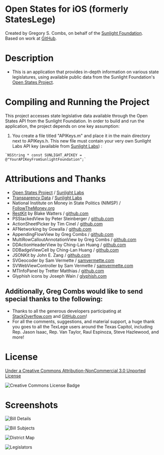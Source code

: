 Open States for iOS (formerly StatesLege)
=============
Created by Gregory S. Combs, on behalf of the [Sunlight Foundation](http://www.sunlightfoundation.com).  
Based on work at [GitHub](https://github.com/sunlightlabs/StatesLege).

Description
=============

- This is an application that provides in-depth information on various state legislatures, using available public data from the Sunlight Foundation's [Open States Project](http://openstates.org).

Compiling and Running the Project
=============
This project accesses state legislative data available through the Open States API from the Sunlight Foundation.   In order to build and run the application, the project depends on one key assumption:

  1. You create a file titled "APIKeys.m" and place it in the main directory next to APIKeys.h.  This new file must contain your very own Sunlight Labs API key (available from [Sunlight Labs](http://services.sunlightlabs.com/)) :

    `NSString * const SUNLIGHT_APIKEY = @"YourAPIKeyFromSunlightFoundation";`
  
Attributions and Thanks
=============
- [Open States Project](http://openstates.sunlightlabs.com) / [Sunlight Labs](http://sunlightlabs.com)  
- [Transparency Data](http://transparencydata.org) /  [Sunlight Labs](http://sunlightlabs.com)  
- National Institute on Money in State Politics (NIMSP) / [FollowTheMoney.org](http://www.followthemoney.org)  
- [RestKit](http://restkit.org) by Blake Watters / [github.com](https://github.com/RestKit/RestKit) 
- PSStackedView by Peter Steinberger / [github.com](https://github.com/steipete/PSStackedView)
- ActionSheetPicker by Tim Cinel / [github.com](https://github.com/TimCinel/ActionSheetPicker)
- AFNetworking by Gowalla / [github.com](https://github.com/AFNetworking/AFNetworking)
- AppendingFlowView by Greg Combs / [github.com](https://github.com/grgcombs/AppendingFlowView)  
- MultiRowCalloutAnnotationView by Greg Combs / [github.com](https://github.com/grgcombs/MultiRowCalloutAnnotationView)
- DDActionHeaderView by Ching-Lan Huang / [github.com](https://github.com/digdog/DDActionHeaderView)  
- DDBadgeViewCell by Ching-Lan Huang / [github.com](https://github.com/digdog/DDBadgeViewCell)
- JSONKit by John E. Zang / [github.com](http://github.com/johnezang/JSONKit)
- SVGeocoder by Sam Vermette / [samvermette.com](http://samvermette.com)  
- SVWebViewController by Sam Vermette / [samvermette.com](http://samvermette.com)  
- MTInfoPanel by Tretter Matthias / [github.com](https://github.com/myell0w/MTInfoPanel)  
- Glyphish icons by Joseph Wain / [glyphish.com](http://glyphish.com)  
  
Additionally, Greg Combs would like to send special thanks to the following:  
-  
- Thanks to all the generous developers participating at [StackOverflow.com](http://stackoverflow.com) and [GitHub.com](https://github.com)!  
- For all the comments, suggestions, and material support, a huge thank you goes to all the TexLege users around the Texas Capitol, including Rep. Jason Isaac, Rep. Van Taylor, Raul Espinoza, Steve Hazlewood, and more!  

License
=========================

[Under a Creative Commons Attribution-NonCommercial 3.0 Unported License](http://creativecommons.org/licenses/by-nc/3.0/)

![Creative Commons License Badge](http://i.creativecommons.org/l/by-nc/3.0/88x31.png "Creative Commons Attribution-NonCommercial")

Screenshots
=========================

![](https://github.com/sunlightlabs/StatesLege/raw/master/Screenshots/BillDetails.png "Bill Details")

![](https://github.com/sunlightlabs/StatesLege/raw/master/Screenshots/BillSubjects.png "Bill Subjects")

![](https://github.com/sunlightlabs/StatesLege/raw/master/Screenshots/DistrictDetail.png "District Map")

![](https://github.com/sunlightlabs/StatesLege/raw/master/Screenshots/Legislators.png "Legislators")


